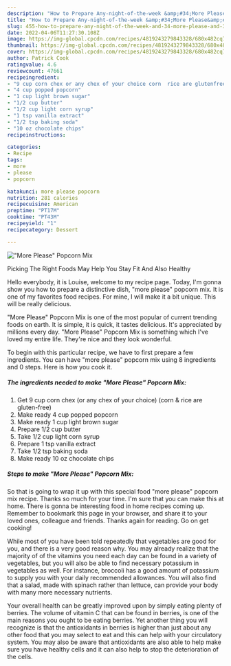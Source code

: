 ```yaml
---
description: "How to Prepare Any-night-of-the-week &amp;#34;More Please&amp;#34; Popcorn Mix"
title: "How to Prepare Any-night-of-the-week &amp;#34;More Please&amp;#34; Popcorn Mix"
slug: 455-how-to-prepare-any-night-of-the-week-and-34-more-please-and-34-popcorn-mix
date: 2022-04-06T11:27:30.108Z
image: https://img-global.cpcdn.com/recipes/4819243279843328/680x482cq70/more-please-popcorn-mix-recipe-main-photo.jpg
thumbnail: https://img-global.cpcdn.com/recipes/4819243279843328/680x482cq70/more-please-popcorn-mix-recipe-main-photo.jpg
cover: https://img-global.cpcdn.com/recipes/4819243279843328/680x482cq70/more-please-popcorn-mix-recipe-main-photo.jpg
author: Patrick Cook
ratingvalue: 4.6
reviewcount: 47661
recipeingredient:
- "9 cup corn chex or any chex of your choice corn  rice are glutenfree"
- "4 cup popped popcorn"
- "1 cup light brown sugar"
- "1/2 cup butter"
- "1/2 cup light corn syrup"
- "1 tsp vanilla extract"
- "1/2 tsp baking soda"
- "10 oz chocolate chips"
recipeinstructions:

categories:
- Recipe
tags:
- more
- please
- popcorn

katakunci: more please popcorn 
nutrition: 281 calories
recipecuisine: American
preptime: "PT17M"
cooktime: "PT43M"
recipeyield: "1"
recipecategory: Dessert

---
```



![&#34;More Please&#34; Popcorn Mix](https://img-global.cpcdn.com/recipes/4819243279843328/680x482cq70/more-please-popcorn-mix-recipe-main-photo.jpg)

Picking The Right Foods May Help You Stay Fit And Also Healthy

Hello everybody, it is Louise, welcome to my recipe page. Today, I'm gonna show you how to prepare a distinctive dish, &#34;more please&#34; popcorn mix. It is one of my favorites food recipes. For mine, I will make it a bit unique. This will be really delicious.



&#34;More Please&#34; Popcorn Mix is one of the most popular of current trending foods on earth. It is simple, it is quick, it tastes delicious. It's appreciated by millions every day. &#34;More Please&#34; Popcorn Mix is something which I've loved my entire life. They're nice and they look wonderful.


To begin with this particular recipe, we have to first prepare a few ingredients. You can have &#34;more please&#34; popcorn mix using 8 ingredients and 0 steps. Here is how you cook it.

<!--inarticleads1-->

##### The ingredients needed to make &#34;More Please&#34; Popcorn Mix:

1. Get 9 cup corn chex (or any chex of your choice) (corn &amp; rice are gluten-free)
1. Make ready 4 cup popped popcorn
1. Make ready 1 cup light brown sugar
1. Prepare 1/2 cup butter
1. Take 1/2 cup light corn syrup
1. Prepare 1 tsp vanilla extract
1. Take 1/2 tsp baking soda
1. Make ready 10 oz chocolate chips




<!--inarticleads2-->

##### Steps to make &#34;More Please&#34; Popcorn Mix:





So that is going to wrap it up with this special food &#34;more please&#34; popcorn mix recipe. Thanks so much for your time. I'm sure that you can make this at home. There is gonna be interesting food in home recipes coming up. Remember to bookmark this page in your browser, and share it to your loved ones, colleague and friends. Thanks again for reading. Go on get cooking!

While most of you have been told repeatedly that vegetables are good for you, and there is a very good reason why. You may already realize that the majority of of the vitamins you need each day can be found in a variety of vegetables, but you will also be able to find necessary potassium in vegetables as well. For instance, broccoli has a good amount of potassium to supply you with your daily recommended allowances. You will also find that a salad, made with spinach rather than lettuce, can provide your body with many more necessary nutrients.

Your overall health can be greatly improved upon by simply eating plenty of berries. The volume of vitamin C that can be found in berries, is one of the main reasons you ought to be eating berries. Yet another thing you will recognize is that the antioxidants in berries is higher than just about any other food that you may select to eat and this can help with your circulatory system. You may also be aware that antioxidants are also able to help make sure you have healthy cells and it can also help to stop the deterioration of the cells.
